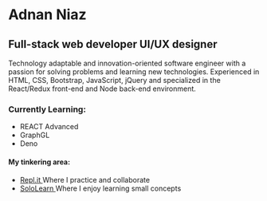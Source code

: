 <h1>Adnan Niaz</h1>
<h2>Full-stack web developer UI/UX designer</h2>
<p>
    Technology adaptable and innovation-oriented software engineer with a passion for solving problems and learning new
    technologies. Experienced in HTML, CSS, Bootstrap, JavaScript, jQuery and specialized in the React/Redux front-end
    and Node back-end environment.
</p>
<h3>Currently Learning:</h3>
<ul>
    <li>REACT Advanced</li>
    <li>GraphGL</li>
    <li>Deno</li>
</ul>
<h4>My tinkering area:</h4>
<ul>
    <li><a href="https://repl.it/@adnanniaz">Repl.it </a>Where I practice and collaborate</li>
    <li><a href="https://www.sololearn.com/Profile/383429">SoloLearn </a>Where I enjoy learning small concepts</li>
</ul>
